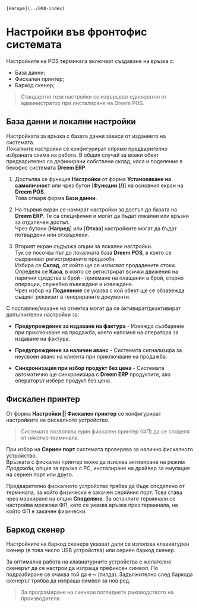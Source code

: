 ```{only} html
[Нагоре](../000-index)
```

# **Настройки във фронтофис системата**

Настройките на POS терминала включват създаване на връзка с:  

 - База данни;  
 - Фискален принтер;  
 - Баркод скенер;  

> Стандартно тези настройки се извършват еднократно от администратор при инсталиране на Dreem POS.

## **База данни и локални настройки**

Настройката за връзка с базата данни зависи от изданието на системата.  
Локалните настройки се конфигурират спрямо предварително избраната схема на работа. В общия случай за всеки обект предварително са дефинирани собствени склад, каса и поделение в бекофис системата **Dreem ERP**.  

1) Достъпва се функция **Настройки** от форма **Установяване на самоличност** или чрез бутон [**Функции (/)**] на основния екран на **Dreem POS**.  
Това отваря форма **Бази данни**.  

2) На първия екран се намират настройки за достъп до базата на **Dreem ERP**. Те са специфични и могат да бъдат локални или връзки за отдалечен достъп.  
Чрез бутони [**Напред**] или [**Отказ**] настройките могат да бъдат потвърдени или отхвърлени.  

3) Вторият екран съдържа опции за локални настройки.  
Тук се посочва път до локалната база **Dreem POS**, в която се съхраняват регистрираните продажби.  
Избира се **Склад**, от който ще се изписват продадените стоки.  
Определя се **Каса**, в която се регистрират всички движения на парични средства в брой - приемане на плащания в брой, сторно операции, служебно въвеждане и извеждане.  
Чрез избор на **Поделение** се указва с кой обект ще се обзавежда същият реквизит в генерираните документи.  

С поставяне/махане на отметка могат да се активират/деактивират допълнителни настройки за:  
   - **Предупреждение за издаване на фактура** - Извежда съобщение при приключване на продажба, което напомня на оператора за издаване на фактура.  

   - **Предупреждение за наличен аванс** - Системата сигнализира за неусвоен аванс на клиента при приключване на продажба.

   - **Синхронизация при избор продукт без цена** - Системата автоматично ще синхронизира с **Dreem ERP** продуктите, ако операторът избере продукт без цена.   

## **Фискален принтер**

От форма **Настройки || Фискален принтер** се конфигурират настройките на фискалното устройство.    

> Системата позволява един фискален принтер (ФП) да се споделя от няколко терминала.  

При избор на **Сериен порт** системата проверява за налично фискалното устройство.  
Връзката с фискален принтер може да изисква активиране на режим *Продажби*, опция за връзка с PC, инсталиране на драйвер за емулация на сериен порт или друго.  

Предварително фискалното устройство трябва да бъде споделено от терминала, за който физически е закачен серийния порт. Това става чрез маркиране на опция **Споделяне**. За останлите терминали се настройва мрежови ФП, като се указва връзка през терминала, на който ФП е закачен физически.

## **Баркод скенер**

Настройките на баркод скенера указват дали се използва клавиатурен скенер (в това число USB устройства) или сериен баркод скенер.  

За оптимална работа на клавиатурните устройства е желателно скенерът да се настрои да изпраща префиксен символ. По подразбиране се очаква той да е **~** (тилда). Задължително след баркода скенерът трябва да изпраща символ за нов ред.  

> За програмиране на скенери погледнете ръководството на производителя.   

